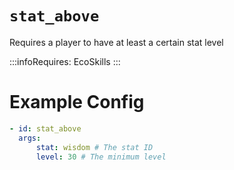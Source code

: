 # `stat_above`

Requires a player to have at least a certain stat level

:::infoRequires:
EcoSkills
:::

# Example Config

```yaml
- id: stat_above
  args:
      stat: wisdom # The stat ID
      level: 30 # The minimum level
```
